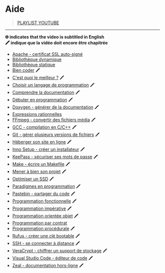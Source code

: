 # Aide

> [PLAYLIST YOUTUBE](https://www.youtube.com/playlist?list=PLrSOXFDHBtfEwFMZ1YIXgUqOFODGyo7tB)

---

**🌐 indicates that the video is subtitled in English**<br>
**🖍 indique que la vidéo doit encore être chapitrée**

+ [Apache - certificat SSL auto-signé](https://www.youtube.com/watch?v=iamsyYFCH70)
+ [Bibliothèque dynamique](https://www.youtube.com/watch?v=pKOJFZN_HUk)
+ [Bibliothèque statique](https://www.youtube.com/watch?v=osxzRLjHDNY)
+ [Bien coder](https://www.youtube.com/watch?v=bcY5gF5byrg) 🖍
+ [C'est quoi le meilleur ?](https://www.youtube.com/watch?v=YLR_rMc0Rps) 🖍
+ [Choisir un langage de programmation](https://www.youtube.com/watch?v=h8I7vhChquw) 🖍
+ [Comprendre la documentation](https://www.youtube.com/watch?v=ogo4_Y1fvT0) 🖍
+ [Débuter en programmation](https://www.youtube.com/watch?v=aBJ8wYiV9FQ) 🖍
+ [Doxygen - générer de la documentation](https://www.youtube.com/watch?v=3uAuexgarD4) 🖍
+ [Expressions rationnelles](https://www.youtube.com/watch?v=f3QwwnvSQ50)
+ [FFmpeg - convertir des fichiers média](https://www.youtube.com/watch?v=gIZzxPgilCA) 🖍
+ [GCC - compilation en C/C++](https://www.youtube.com/watch?v=gr44z0Fyx_Y) 🖍
+ [Git - gérer plusieurs versions de fichiers](https://www.youtube.com/watch?v=CEb_JM_hsFw&) 🖍
+ [Héberger son site en ligne](https://www.youtube.com/watch?v=mXVacXSTns8) 🖍
+ [Inno Setup - créer un installateur](https://www.youtube.com/watch?v=ormsdIk_Uhw) 🖍
+ [KeePass - sécuriser ses mots de passe](https://www.youtube.com/watch?v=oG3QSXRCuvE) 🖍
+ [Make - écrire un Makefile](https://www.youtube.com/watch?v=-riHEHGP2DU) 🖍
+ [Mener à bien son projet](https://www.youtube.com/watch?v=Jtoag3KUMMw) 🖍
+ [Optimiser un SSD](https://www.youtube.com/watch?v=6k3f72d9UXQ) 🖍
+ [Paradigmes en programmation](https://www.youtube.com/watch?v=5D7Shf9nG0Q) 🖍
+ [Pastebin - partager du code](https://www.youtube.com/watch?v=brvwCwfF0U0) 🖍
+ [Programmation fonctionnelle](https://www.youtube.com/watch?v=UA7JdE7Z28I) 🖍
+ [Programmation impérative](https://www.youtube.com/watch?v=UlQObyHkfGo) 🖍
+ [Programmation orientée objet](https://www.youtube.com/watch?v=5j5z9BJCAW8) 🖍
+ [Programmation par contrat](https://www.youtube.com/watch?v=VpMawX9jIj0)
+ [Programmation procédurale](https://www.youtube.com/watch?v=vLw3YfIwpgU) 🖍
+ [Rufus - créer une clé bootable](https://www.youtube.com/watch?v=-wffj0kEqQg) 🖍
+ [SSH - se connecter à distance](https://www.youtube.com/watch?v=XUE6v4ZgvJ8) 🖍
+ [VeraCrypt - chiffrer un support de stockage](https://www.youtube.com/watch?v=_hP3_vmVRWc) 🖍
+ [Visual Studio Code - éditeur de code](https://www.youtube.com/watch?v=eQUsUq_2AQU) 🖍
+ [Zeal - documentation hors-ligne](https://www.youtube.com/watch?v=PmgO42dod7E) 🖍
